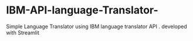 # IBM-API-language-Translator-

Simple Language Translator using IBM language translator API .
developed with Streamlit 
